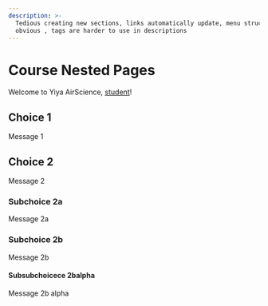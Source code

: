 ```yaml
---
description: >-
  Tedious creating new sections, links automatically update, menu structure is
  obvious , tags are harder to use in descriptions
---
```


# Course Nested Pages

Welcome to Yiya AirScience, [student](../course-list.md)!

## Choice 1

Message 1

## Choice 2

Message 2

### Subchoice 2a

Message 2a

### Subchoice 2b

Message 2b

#### Subsubchoicece 2balpha

Message 2b alpha




